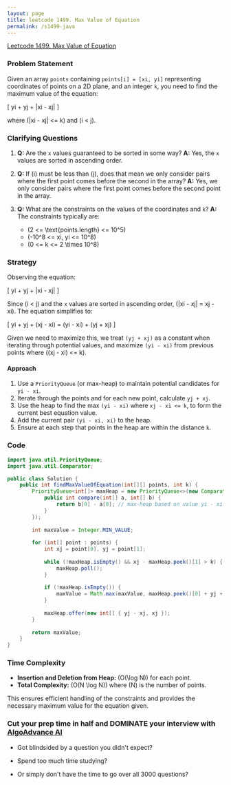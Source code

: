 ```yaml
---
layout: page
title: leetcode 1499. Max Value of Equation
permalink: /s1499-java
---
```

[Leetcode 1499. Max Value of Equation](https://algoadvance.github.io/algoadvance/l1499)
### Problem Statement

Given an array `points` containing `points[i] = [xi, yi]` representing coordinates of points on a 2D plane, and an integer `k`, you need to find the maximum value of the equation:

\[ yi + yj + |xi - xj| \]

where \(|xi - xj| <= k\) and \(i < j\).

### Clarifying Questions

1. **Q:** Are the `x` values guaranteed to be sorted in some way?
   **A:** Yes, the `x` values are sorted in ascending order.
   
2. **Q:** If \(i\) must be less than \(j\), does that mean we only consider pairs where the first point comes before the second in the array?
   **A:** Yes, we only consider pairs where the first point comes before the second point in the array.

3. **Q:** What are the constraints on the values of the coordinates and `k`?
   **A:** The constraints typically are:
   - \(2 <= \text{points.length} <= 10^5\)
   - \(-10^8 <= xi, yi <= 10^8\)
   - \(0 <= k <= 2 \times 10^8\)

### Strategy

Observing the equation:

\[ yi + yj + |xi - xj| \]

Since \(i < j\) and the `x` values are sorted in ascending order, \(|xi - xj| = xj - xi\). The equation simplifies to:

\[ yi + yj + (xj - xi) = (yi - xi) + (yj + xj) \]

Given we need to maximize this, we treat `(yj + xj)` as a constant when iterating through potential values, and maximize `(yi - xi)` from previous points where \((xj - xi) <= k\).

#### Approach

1. Use a `PriorityQueue` (or max-heap) to maintain potential candidates for `yi - xi`.
2. Iterate through the points and for each new point, calculate `yj + xj`.
3. Use the heap to find the max `(yi - xi)` where `xj - xi <= k`, to form the current best equation value.
4. Add the current pair `(yi - xi, xi)` to the heap.
5. Ensure at each step that points in the heap are within the distance `k`.

### Code

```java
import java.util.PriorityQueue;
import java.util.Comparator;

public class Solution {
    public int findMaxValueOfEquation(int[][] points, int k) {
        PriorityQueue<int[]> maxHeap = new PriorityQueue<>(new Comparator<int[]>() {
            public int compare(int[] a, int[] b) {
                return b[0] - a[0]; // max-heap based on value yi - xi
            }
        });
        
        int maxValue = Integer.MIN_VALUE;
        
        for (int[] point : points) {
            int xj = point[0], yj = point[1];
            
            while (!maxHeap.isEmpty() && xj - maxHeap.peek()[1] > k) {
                maxHeap.poll();
            }
            
            if (!maxHeap.isEmpty()) {
                maxValue = Math.max(maxValue, maxHeap.peek()[0] + yj + xj);
            }
            
            maxHeap.offer(new int[] { yj - xj, xj });
        }
        
        return maxValue;
    }
}
```

### Time Complexity

- **Insertion and Deletion from Heap:** \(O(\log N)\) for each point.
- **Total Complexity:** \(O(N \log N)\) where \(N\) is the number of points.

This ensures efficient handling of the constraints and provides the necessary maximum value for the equation given.


### Cut your prep time in half and DOMINATE your interview with [AlgoAdvance AI](https://algoAdvance.com)

- Got blindsided by a question you didn't expect?

- Spend too much time studying?

- Or simply don't have the time to go over all 3000 questions?

